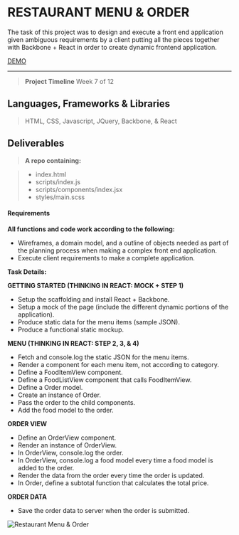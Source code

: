 




RESTAURANT MENU & ORDER
===================

The task of this project was to design and execute a front end application given ambiguous requirements by a client putting all the pieces together with Backbone + React in order to create dynamic frontend application.


[DEMO](https://matiasironyard.github.io/7.4-Majestic-Thai/)

----------

> **Project Timeline**
> Week 7 of 12

Languages, Frameworks & Libraries
-------------

> HTML, CSS, Javascript, JQuery, Backbone, & React

Deliverables
-------------


> **A repo containing:**

>- index.html
>- scripts/index.js
>- scripts/components/index.jsx
>- styles/main.scss


#### <i class="icon-file"></i> Requirements

 **All functions and code work according to the following:**
 
 - Wireframes, a domain model, and a outline of objects needed as part of the planning process when making a complex front end application.
 - Execute client requirements to make a complete application.

 **Task Details:**

**GETTING STARTED (THINKING IN REACT: MOCK + STEP 1)**

- Setup the scaffolding and install React + Backbone.
- Setup a mock of the page (include the different dynamic portions of the application).
- Produce static data for the menu items (sample JSON).
- Produce a functional static mockup.

**MENU (THINKING IN REACT: STEP 2, 3, & 4)**

- Fetch and console.log the static JSON for the menu items.
- Render a component for each menu item, not according to category.
- Define a FoodItemView component.
- Define a FoodListView component that calls FoodItemView.
- Define a Order model.
- Create an instance of Order.
- Pass the order to the child components.
- Add the food model to the order.

**ORDER VIEW**

- Define an OrderView component.
- Render an instance of OrderView.
- In OrderView, console.log the order.
- In OrderView, console.log a food model every time a food model is added to the order.
- Render the data from the order every time the order is updated.
- In Order, define a subtotal function that calculates the total price.

**ORDER DATA**

- Save the order data to server when the order is submitted.
 

![Restaurant Menu & Order](https://lh5.googleusercontent.com/qi3ZmJ1NbqbfRd_NQzgHBrs13IrWEAVOZJpAXSzRUqDezn7x7ngCv0Ou2L2v-7l5I7x2bj9nRNItmxvVdx01MMQEN49ObSGNKUydJ9BEeX9AuJneOJhPNKNegNjkxgAqV1WaQB35)
 

